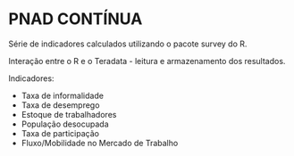# PNAD CONTÍNUA

Série de indicadores calculados utilizando o pacote survey do R.

Interação entre o R e o Teradata - leitura e armazenamento dos resultados.

Indicadores:

  - Taxa de informalidade
  - Taxa de desemprego
  - Estoque de trabalhadores
  - População desocupada
  - Taxa de participação
  - Fluxo/Mobilidade no Mercado de Trabalho
